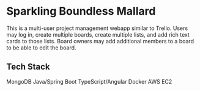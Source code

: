 # Sparkling Boundless Mallard

This is a multi-user project management webapp similar to Trello.
Users may log in, create multiple boards, create multiple lists, and add rich text cards to those lists. Board owners may add additional members to a board to be able to edit the board.

## Tech Stack

MongoDB
Java/Spring Boot
TypeScript/Angular
Docker
AWS EC2
